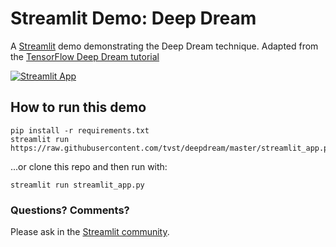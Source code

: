 # Streamlit Demo: Deep Dream

A [Streamlit](https://streamlit.io) demo demonstrating the Deep Dream technique.
Adapted from the [TensorFlow Deep Dream
tutorial](https://github.com/tensorflow/tensorflow/tree/master/tensorflow/examples/tutorials/deepdream)

[![Streamlit App](https://static.streamlit.io/badges/streamlit_badge_black_white.svg)](https://share.streamlit.io/streamlit/demo-deepdream)



## How to run this demo

```
pip install -r requirements.txt
streamlit run https://raw.githubusercontent.com/tvst/deepdream/master/streamlit_app.py
```

...or clone this repo and then run with:
```
streamlit run streamlit_app.py
```

### Questions? Comments?

Please ask in the [Streamlit community](https://discuss.streamlit.io).
